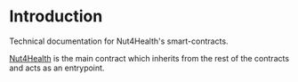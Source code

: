 # Introduction

Technical documentation for Nut4Health's smart-contracts.

[Nut4Health](Nut4Health.html) is the main contract which inherits from the rest of the contracts and acts as an entrypoint.
